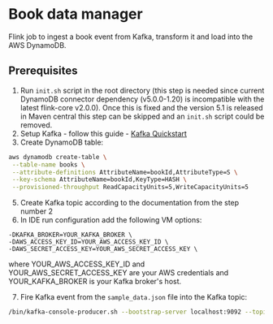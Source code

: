 # Book data manager
Flink job to ingest a book event from Kafka, transform it and load into the AWS DynamoDB.

## Prerequisites

1. Run `init.sh` script in the root directory (this step is needed since current DynamoDB connector dependency
   (v5.0.0-1.20) is incompatible with the latest flink-core v2.0.0).
   Once this is fixed and the version 5.1 is released in Maven central this step can be skipped and an `init.sh` 
   script could be removed.
2. Setup Kafka - follow this guide - [Kafka Quickstart](https://kafka.apache.org/quickstart)
3. Create DynamoDB table:
```bash
aws dynamodb create-table \
 --table-name books \
 --attribute-definitions AttributeName=bookId,AttributeType=S \
 --key-schema AttributeName=bookId,KeyType=HASH \
 --provisioned-throughput ReadCapacityUnits=5,WriteCapacityUnits=5
```
5. Create Kafka topic according to the documentation from the step number 2
6. In IDE run configuration add the following VM options:
```text
-DKAFKA_BROKER=YOUR_KAFKA_BROKER \
-DAWS_ACCESS_KEY_ID=YOUR_AWS_ACCESS_KEY_ID \
-DAWS_SECRET_ACCESS_KEY=YOUR_AWS_SECRET_ACCESS_KEY \
```

where YOUR_AWS_ACCESS_KEY_ID and YOUR_AWS_SECRET_ACCESS_KEY are your AWS credentials and YOUR_KAFKA_BROKER is your Kafka
broker's host.

7. Fire Kafka event from the `sample_data.json` file into the Kafka topic:
```bash
/bin/kafka-console-producer.sh --bootstrap-server localhost:9092 --topic books-topic < /book-data-manager/sample_data.json
```